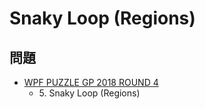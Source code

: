 # Snaky Loop (Regions)

## 問題
- [WPF PUZZLE GP 2018 ROUND 4](../questions/wpfpgp2018_4.md)
	- 5\. Snaky Loop (Regions)
